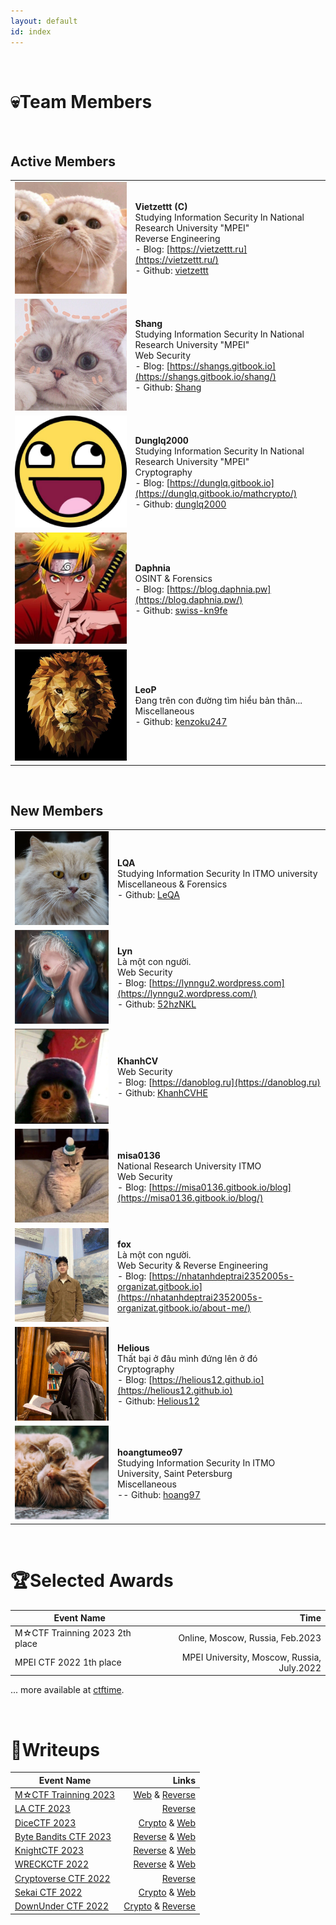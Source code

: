 ```yaml
---
layout: default
id: index
---
```

<br>

# 💀Team Members

<br>

## Active Members

| | |
| --------------------------------------------------------- | ------------------------------------------------------------|
| <img src="assets/profile/vietzettt.jpg" class="profile-image" alt="profile-image"/> | **Vietzettt** **(C)**<br /> Studying Information Security In National Research University "MPEI"<br /> Reverse Engineering <br />- Blog: [https://vietzettt.ru](https://vietzettt.ru/) <br />- Github: [vietzettt](https://github.com/vietzettt) |
| <img src="assets/profile/shang.jpg" class="profile-image" alt="profile-image"/> | **Shang**<br /> Studying Information Security In National Research University "MPEI" <br /> Web Security <br />- Blog: [https://shangs.gitbook.io](https://shangs.gitbook.io/shang/)<br />- Github: [Shang](https://github.com/shanglyuv)                                           |
| <img src="assets/profile/dunglq.jpg" class="profile-image" alt="profile-image"/> | **Dunglq2000**<br /> Studying Information Security In National Research University "MPEI" <br /> Cryptography <br />- Blog: [https://dunglq.gitbook.io](https://dunglq.gitbook.io/mathcrypto/)<br />- Github: [dunglq2000](https://github.com/dunglq2000) |
| <img src="assets/profile/daphnia.jpg" class="profile-image" alt="profile-image"/> | **Daphnia**  <br /> OSINT & Forensics  <br />- Blog: [https://blog.daphnia.pw](https://blog.daphnia.pw/) <br />- Github: [swiss-kn9fe](https://github.com/swiss-kn9fe) |
| <img src="assets/profile/leop.jfif" class="profile-image" alt="profile-image"/> | **LeoP**<br /> Đang trên con đường tìm hiểu bản thân... <br /> Miscellaneous <br />- Github: [kenzoku247](https://github.com/kenzoku247) |

<br>

## New Members

| | |
| --------------------------------------------------------- | ------------------------------------------------------------|
| <img src="assets/profile/lqa.jpg" class="profile-image" alt="profile-image"/> | **LQA** <br /> Studying Information Security In ITMO university <br /> Miscellaneous & Forensics <br />- Github: [LeQA](https://github.com/LeQA) |
| <img src="assets/profile/lyn.jpg" class="profile-image" alt="profile-image"/> | **Lyn**<br /> Là một con người. <br /> Web Security <br />- Blog: [https://lynngu2.wordpress.com](https://lynngu2.wordpress.com/)<br />- Github: [52hzNKL](https://github.com/52hzNKL)|
| <img src="assets/profile/khanhcv.jpg" class="profile-image" alt="profile-image"/> | **KhanhCV**<br /> Web Security <br />- Blog: [https://danoblog.ru](https://danoblog.ru)<br />- Github: [KhanhCVHE](https://github.com/KhanhCVHE) |
| <img src="assets/profile/misa0136.jpg" class="profile-image" alt="profile-image"/> | **misa0136** <br /> National Research University ITMO <br /> Web Security <br />- Blog: [https://misa0136.gitbook.io/blog](https://misa0136.gitbook.io/blog/) |
| <img src="assets/profile/fox.jpg" class="profile-image" alt="profile-image"/> | **fox**<br /> Là một con người. <br /> Web Security & Reverse Engineering <br />- Blog: [https://nhatanhdeptrai2352005s-organizat.gitbook.io](https://nhatanhdeptrai2352005s-organizat.gitbook.io/about-me/)|
| <img src="assets/profile/helious.jpg" class="profile-image" alt="profile-image"/> | **Helious**<br /> Thất bại ở đâu mình đứng lên ở đó <br /> Cryptography <br />- Blog: [https://helious12.github.io](https://helious12.github.io)<br />- Github: [Helious12](https://github.com/Helious12) |
| <img src="assets/profile/hoangtumeo97.jpg" class="profile-image" alt="profile-image"/> | **hoangtumeo97**  <br /> Studying Information Security In ITMO University, Saint Petersburg <br /> Miscellaneous  <br />-- Github: [hoang97](https://github.com/hoang97) |

<br>

<!-- ## Historical Active Members

| | |
| :----------------------------------------------------: | :---------------------------------------------------------- |

<br> -->

# 🏆Selected Awards

|                      Event Name                      |           Time            |
| ---------------------------------------------------- | ------------------------: |
| M☆CTF Trainning 2023 2th place | Online, Moscow, Russia, Feb.2023|
| MPEI CTF 2022 1th place | MPEI University, Moscow, Russia, July.2022 |

<p class="right">... more available at <a href="https://ctftime.org/team/197319">ctftime</a>.</p>

<br>

# 📑Writeups

|                      Event Name                      |           Links            |
| ---------------------------------------------------- | ------------------------: |
|[M☆CTF Trainning 2023](https://mctf.mtuci.ru/) | [Web](https://shangs.gitbook.io/shang/write-up-ctf/ctf-competitions/m-ctf-training-2023) & [Reverse](https://vietzettt.ru/posts/2023/02/mctf_trainning_2023) |
|[LA CTF 2023](https://ctftime.org/event/1732) | [Reverse](https://vietzettt.ru/posts/2023/02/lactf_2023) |
|[DiceCTF 2023](https://ctftime.org/event/1838)| [Crypto](https://dunglq.gitbook.io/mathcrypto/ctf-re-writeups/dice-ctf-2023) & [Web](https://shangs.gitbook.io/shang/write-up-ctf/ctf-competitions/dice-ctf-2023-writeup-web) |
| [Byte Bandits CTF 2023](https://ctftime.org/event/1877) | [Reverse](https://vietzettt.ru/posts/2023/02/bbctf_2023) & [Web](https://shangs.gitbook.io/shang/write-up-ctf/ctf-competitions/bytebandits-ctf-2023-writeup-web) |
| [KnightCTF 2023](https://ctftime.org/event/1792) | [Reverse](https://vietzettt.ru/posts/2023/01/knightCTF_2023) & [Web](https://shangs.gitbook.io/shang/write-up-ctf/ctf-competitions/knight-ctf-2023-write-up-web) |
| [WRECKCTF 2022](https://ctftime.org/event/1775) | [Reverse](https://vietzettt.ru/posts/2022/10/wreckctf_2022) & [Web](https://shangs.gitbook.io/shang/write-up-ctf/ctf-competitions/wreck-ctf-2022-write-up-web) |
| [Cryptoverse CTF 2022](https://ctftime.org/event/1735) | [Reverse](https://vietzettt.ru/posts/2022/10/cryptoversectf_2022) |
| [Sekai CTF 2022](https://ctftime.org/event/1619) | [Crypto](https://dunglq.gitbook.io/mathcrypto/ctf-writeups/sekai-ctf-2022) & [Web](https://shangs.gitbook.io/shang/write-up-ctf/ctf-competitions/sekai-ctf-2022-write-up-web) |
| [DownUnder CTF 2022](https://ctftime.org/event/1625) | [Crypto](https://dunglq.gitbook.io/mathcrypto/ctf-writeups/downunder-ctf-2022) & [Reverse](https://vietzettt.ru/posts/2022/09/down_under_ctf_2022) |
